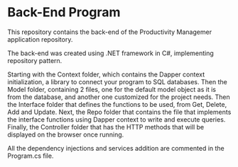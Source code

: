 # Back-End Program

This repository contains the back-end of the Productivity Managemer application repository.

The back-end was created using .NET framework in C#, implementing repository pattern.

Starting with the Context folder, which contains the Dapper context initialization, a library to connect your program to SQL databases. Then the Model folder, containing 2 files,
one for the default model object as it is from the database, and another one customized for the project needs. Then the Interface folder that defines the functions to be used, from
Get, Delete, Add and Update. Next, the Repo folder that contains the file that implements the interface functions using Dapper context to write and execute queries. Finally, the Controller
folder that has the HTTP methods that will be displayed on the browser once running.

All the dependency injections and services addition are commented in the Program.cs file.
